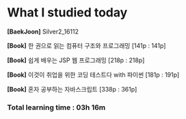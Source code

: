 <h1>What I studied today</h1>

<strong>[BaekJoon]</strong> Silver2_16112

<strong>[Book]</strong> 한 권으로 읽는 컴퓨터 구조와 프로그래밍 [141p : 141p]

<strong>[Book]</strong> 쉽게 배우는 JSP 웹 프로그래밍 [218p : 218p]

<strong>[Book]</strong> 이것이 취업을 위한 코딩 테스트다 with 파이썬 [181p : 191p]

<strong>[Book]</strong> 혼자 공부하는 자바스크립트 [338p : 361p]

<h3>Total learning time : 03h 16m</h3>